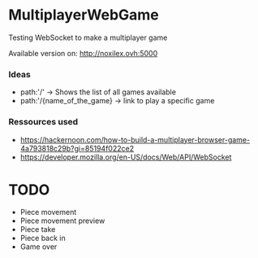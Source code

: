 # MultiplayerWebGame
Testing WebSocket to make a multiplayer game

Available version on: http://noxilex.ovh:5000

### Ideas
- path:'/' -> Shows the list of all games available
- path:'/{name_of_the_game} -> link to play a specific game


### Ressources used
- https://hackernoon.com/how-to-build-a-multiplayer-browser-game-4a793818c29b?gi=85194f022ce2
- https://developer.mozilla.org/en-US/docs/Web/API/WebSocket


 # TODO
- Piece movement
- Piece movement preview
- Piece take
- Piece back in
- Game over